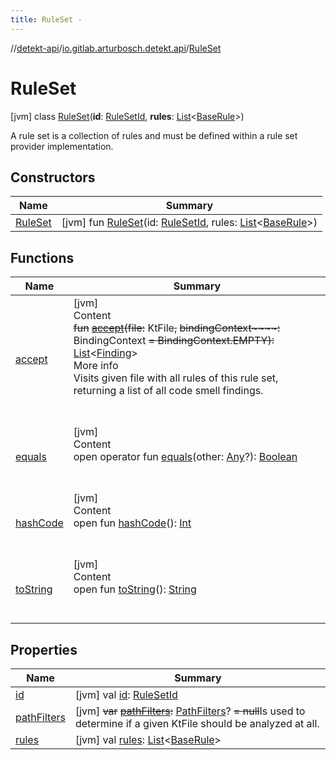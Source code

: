 ```yaml
---
title: RuleSet -
---
```

//[detekt-api](../../index.md)/[io.gitlab.arturbosch.detekt.api](../index.md)/[RuleSet](index.md)



# RuleSet  
 [jvm] class [RuleSet](index.md)(**id**: [RuleSetId](../index.md#%5Bio.gitlab.arturbosch.detekt.api%2FRuleSetId%2F%2F%2FPointingToDeclaration%2F%5D%2FClasslikes%2F-931080397), **rules**: [List](https://kotlinlang.org/api/latest/jvm/stdlib/kotlin.collections/-list/index.html)<[BaseRule](../../io.gitlab.arturbosch.detekt.api.internal/-base-rule/index.md)>)

A rule set is a collection of rules and must be defined within a rule set provider implementation.

   


## Constructors  
  
|  Name|  Summary| 
|---|---|
| <a name="io.gitlab.arturbosch.detekt.api/RuleSet/RuleSet/#kotlin.String#kotlin.collections.List[io.gitlab.arturbosch.detekt.api.internal.BaseRule]/PointingToDeclaration/"></a>[RuleSet](-rule-set.md)| <a name="io.gitlab.arturbosch.detekt.api/RuleSet/RuleSet/#kotlin.String#kotlin.collections.List[io.gitlab.arturbosch.detekt.api.internal.BaseRule]/PointingToDeclaration/"></a> [jvm] fun [RuleSet](-rule-set.md)(id: [RuleSetId](../index.md#%5Bio.gitlab.arturbosch.detekt.api%2FRuleSetId%2F%2F%2FPointingToDeclaration%2F%5D%2FClasslikes%2F-931080397), rules: [List](https://kotlinlang.org/api/latest/jvm/stdlib/kotlin.collections/-list/index.html)<[BaseRule](../../io.gitlab.arturbosch.detekt.api.internal/-base-rule/index.md)>)   <br>


## Functions  
  
|  Name|  Summary| 
|---|---|
| <a name="io.gitlab.arturbosch.detekt.api/RuleSet/accept/#org.jetbrains.kotlin.psi.KtFile#org.jetbrains.kotlin.resolve.BindingContext/PointingToDeclaration/"></a>[accept](accept.md)| <a name="io.gitlab.arturbosch.detekt.api/RuleSet/accept/#org.jetbrains.kotlin.psi.KtFile#org.jetbrains.kotlin.resolve.BindingContext/PointingToDeclaration/"></a>[jvm]  <br>Content  <br>~~fun~~ [~~accept~~](accept.md)~~(~~~~file~~~~:~~ KtFile~~,~~ ~~bindingContext~~~~:~~ BindingContext ~~= BindingContext.EMPTY~~~~)~~~~:~~ [List](https://kotlinlang.org/api/latest/jvm/stdlib/kotlin.collections/-list/index.html)<[Finding](../-finding/index.md)>  <br>More info  <br>Visits given file with all rules of this rule set, returning a list of all code smell findings.  <br><br><br>
| <a name="kotlin/Any/equals/#kotlin.Any?/PointingToDeclaration/"></a>[equals](../../io.gitlab.arturbosch.detekt.api.internal/-yaml-config/-companion/index.md#%5Bkotlin%2FAny%2Fequals%2F%23kotlin.Any%3F%2FPointingToDeclaration%2F%5D%2FFunctions%2F-931080397)| <a name="kotlin/Any/equals/#kotlin.Any?/PointingToDeclaration/"></a>[jvm]  <br>Content  <br>open operator fun [equals](../../io.gitlab.arturbosch.detekt.api.internal/-yaml-config/-companion/index.md#%5Bkotlin%2FAny%2Fequals%2F%23kotlin.Any%3F%2FPointingToDeclaration%2F%5D%2FFunctions%2F-931080397)(other: [Any](https://kotlinlang.org/api/latest/jvm/stdlib/kotlin/-any/index.html)?): [Boolean](https://kotlinlang.org/api/latest/jvm/stdlib/kotlin/-boolean/index.html)  <br><br><br>
| <a name="kotlin/Any/hashCode/#/PointingToDeclaration/"></a>[hashCode](../../io.gitlab.arturbosch.detekt.api.internal/-yaml-config/-companion/index.md#%5Bkotlin%2FAny%2FhashCode%2F%23%2FPointingToDeclaration%2F%5D%2FFunctions%2F-931080397)| <a name="kotlin/Any/hashCode/#/PointingToDeclaration/"></a>[jvm]  <br>Content  <br>open fun [hashCode](../../io.gitlab.arturbosch.detekt.api.internal/-yaml-config/-companion/index.md#%5Bkotlin%2FAny%2FhashCode%2F%23%2FPointingToDeclaration%2F%5D%2FFunctions%2F-931080397)(): [Int](https://kotlinlang.org/api/latest/jvm/stdlib/kotlin/-int/index.html)  <br><br><br>
| <a name="kotlin/Any/toString/#/PointingToDeclaration/"></a>[toString](../../io.gitlab.arturbosch.detekt.api.internal/-yaml-config/-companion/index.md#%5Bkotlin%2FAny%2FtoString%2F%23%2FPointingToDeclaration%2F%5D%2FFunctions%2F-931080397)| <a name="kotlin/Any/toString/#/PointingToDeclaration/"></a>[jvm]  <br>Content  <br>open fun [toString](../../io.gitlab.arturbosch.detekt.api.internal/-yaml-config/-companion/index.md#%5Bkotlin%2FAny%2FtoString%2F%23%2FPointingToDeclaration%2F%5D%2FFunctions%2F-931080397)(): [String](https://kotlinlang.org/api/latest/jvm/stdlib/kotlin/-string/index.html)  <br><br><br>


## Properties  
  
|  Name|  Summary| 
|---|---|
| <a name="io.gitlab.arturbosch.detekt.api/RuleSet/id/#/PointingToDeclaration/"></a>[id](id.md)| <a name="io.gitlab.arturbosch.detekt.api/RuleSet/id/#/PointingToDeclaration/"></a> [jvm] val [id](id.md): [RuleSetId](../index.md#%5Bio.gitlab.arturbosch.detekt.api%2FRuleSetId%2F%2F%2FPointingToDeclaration%2F%5D%2FClasslikes%2F-931080397)   <br>
| <a name="io.gitlab.arturbosch.detekt.api/RuleSet/pathFilters/#/PointingToDeclaration/"></a>[pathFilters](path-filters.md)| <a name="io.gitlab.arturbosch.detekt.api/RuleSet/pathFilters/#/PointingToDeclaration/"></a> [jvm] ~~var~~ [~~pathFilters~~](path-filters.md)~~:~~ [PathFilters](../../io.gitlab.arturbosch.detekt.api.internal/-path-filters/index.md)? ~~= null~~Is used to determine if a given KtFile should be analyzed at all.   <br>
| <a name="io.gitlab.arturbosch.detekt.api/RuleSet/rules/#/PointingToDeclaration/"></a>[rules](rules.md)| <a name="io.gitlab.arturbosch.detekt.api/RuleSet/rules/#/PointingToDeclaration/"></a> [jvm] val [rules](rules.md): [List](https://kotlinlang.org/api/latest/jvm/stdlib/kotlin.collections/-list/index.html)<[BaseRule](../../io.gitlab.arturbosch.detekt.api.internal/-base-rule/index.md)>   <br>

